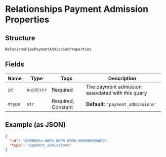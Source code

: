 
# Relationships Payment Admission Properties

## Structure

`RelationshipsPaymentAdmissionProperties`

## Fields

| Name | Type | Tags | Description |
|  --- | --- | --- | --- |
| `id` | `uuid\|str` | Required | The payment admission associated with this query |
| `mtype` | `str` | Required, Constant | **Default**: `'payment_admissions'` |

## Example (as JSON)

```json
{
  "id": "0000089a-0000-0000-0000-000000000000",
  "type": "payment_admissions"
}
```

